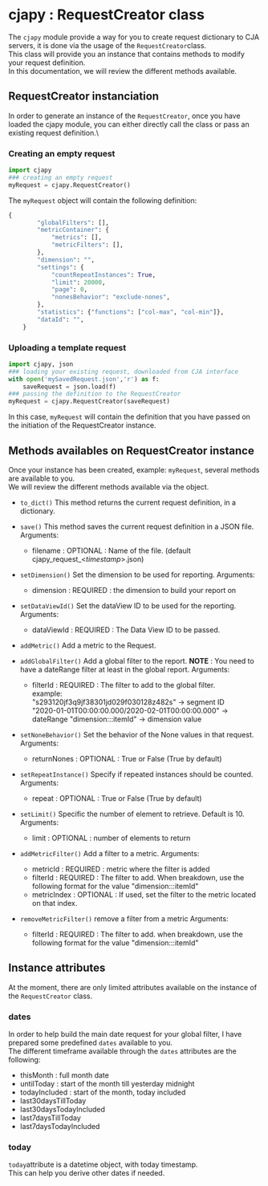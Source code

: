 # cjapy : RequestCreator class

The `cjapy` module provide a way for you to create request dictionary to CJA servers, it is done via the usage of the `RequestCreator`class.\
This class will provide you an instance that contains methods to modify your request definition.\
In this documentation, we will review the different methods available.

## RequestCreator instanciation

In order to generate an instance of the `RequestCreator`, once you have loaded the cjapy module, you can either directly call the class or pass an existing request definition.\

### Creating an empty request

```python
import cjapy
### creating an empty request 
myRequest = cjapy.RequestCreator()
```

The `myRequest` object will contain the following definition:

```python
{
        "globalFilters": [],
        "metricContainer": {
            "metrics": [],
            "metricFilters": [],
        },
        "dimension": "",
        "settings": {
            "countRepeatInstances": True,
            "limit": 20000,
            "page": 0,
            "nonesBehavior": "exclude-nones",
        },
        "statistics": {"functions": ["col-max", "col-min"]},
        "dataId": "",
    }
```

### Uploading a template request

```python
import cjapy, json
### loading your existing request, downloaded from CJA interface
with open('mySavedRequest.json','r') as f:
    saveRequest = json.load(f)
### passing the definition to the RequestCreator
myRequest = cjapy.RequestCreator(saveRequest)
```

In this case, `myRequest` will contain the definition that you have passed on the initiation of the RequestCreator instance.

## Methods availables on RequestCreator instance

Once your instance has been created, example: `myRequest`, several methods are available to you.\
We will review the different methods available via the object.

* `to_dict()`
  This method returns the current request definition, in a dictionary.

* `save()`
  This method saves the current request definition in a JSON file.
  Arguments:
  * filename : OPTIONAL : Name of the file. (default cjapy_request_<_timestamp_>.json)

* `setDimension()`
  Set the dimension to be used for reporting.
  Arguments:
  * dimension : REQUIRED : the dimension to build your report on

* `setDataViewId()`
  Set the dataView ID to be used for the reporting.
  Arguments:
  * dataViewId : REQUIRED : The Data View ID to be passed.

* `addMetric()`
  Add a metric to the Request.

* `addGlobalFilter()`
  Add a global filter to the report.
  **NOTE** : You need to have a dateRange filter at least in the global report.
  Arguments:
  * filterId : REQUIRED : The filter to add to the global filter.\
        example:\
        "s293120jf3q9jf38301jd029f030128z482s" -> segment ID\
        "2020-01-01T00:00:00.000/2020-02-01T00:00:00.000" -> dateRange
        "dimension:::itemId" -> dimension value

* `setNoneBehavior()`
  Set the behavior of the None values in that request.
  Arguments:
  * returnNones : OPTIONAL : True or False (True by default)

* `setRepeatInstance()`
  Specify if repeated instances should be counted.
  Arguments:
  * repeat : OPTIONAL : True or False (True by default)

* `setLimit()`
  Specific the number of element to retrieve. Default is 10.
  Arguments:
  * limit : OPTIONAL : number of elements to return

* `addMetricFilter()`
  Add a filter to a metric.
  Arguments:
  * metricId : REQUIRED : metric where the filter is added
  * filterId : REQUIRED : The filter to add.
    When breakdown, use the following format for the value "dimension:::itemId"
  * metricIndex : OPTIONAL : If used, set the filter to the metric located on that index.

* `removeMetricFilter()`
  remove a filter from a metric
  Arguments:
  * filterId : REQUIRED : The filter to add.
        when breakdown, use the following format for the value "dimension:::itemId"

## Instance attributes

At the moment, there are only limited attributes available on the instance of the `RequestCreator` class.

### dates

In order to help build the main date request for your global filter, I have prepared some predefined `dates` available to you.\
The different timeframe available through the `dates` attributes are the following:

* thisMonth : full month date
* untilToday : start of the month till yesterday midnight
* todayIncluded : start of the month, today included
* last30daysTillToday
* last30daysTodayIncluded
* last7daysTillToday
* last7daysTodayIncluded

### today

`today`attribute is a datetime object, with today timestamp.\
This can help you derive other dates if needed.
